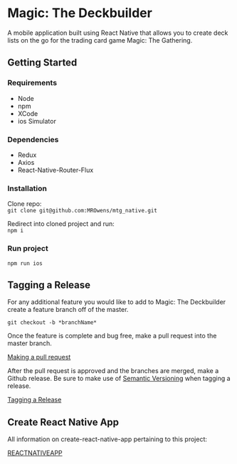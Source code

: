 # Magic: The Deckbuilder
A mobile application built using React Native that allows you to create deck lists on the go for the trading card game Magic: The Gathering.

## Getting Started

### Requirements
* Node
* npm
* XCode
* ios Simulator

### Dependencies
* Redux
* Axios
* React-Native-Router-Flux

### Installation
Clone repo:  
`git clone git@github.com:MROwens/mtg_native.git`

Redirect into cloned project and run:  
`npm i`

### Run project
`npm run ios`
  

## Tagging a Release
For any additional feature you would like to add to Magic: The Deckbuilder create a feature branch off of the master.  

`git checkout -b *branchName*`

Once the feature is complete and bug free, make a pull request into the master branch.  

[Making a pull request](https://help.github.com/articles/creating-a-pull-request/)

After the pull request is approved and the branches are merged, make a Github release. Be sure to make use of [Semantic Versioning](http://semver.org/) when tagging a release.

[Tagging a Release](https://help.github.com/articles/creating-releases/)

## Create React Native App
All information on create-react-native-app pertaining to this project:  

[REACTNATIVEAPP](https://github.com/MROwens/mtg_native/blob/dev/REACTNATIVEAPP.md)
